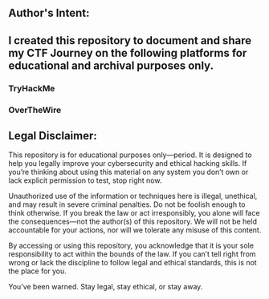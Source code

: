 <h2> Author's Intent: </h2>
  <h2> I created this repository to document and share my CTF Journey on the following platforms for educational and archival purposes only. </h2>
    <h3> TryHackMe </h3>
    <h3> OverTheWire </h3>

<h2> Legal Disclaimer: </h2>
<p>This repository is for educational purposes only—period. It is designed to help you legally improve your cybersecurity and ethical hacking skills. If you’re thinking about using this material on any system you don’t own or lack explicit permission to test, stop right now.
 </p>

<p> Unauthorized use of the information or techniques here is illegal, unethical, and may result in severe criminal penalties. Do not be foolish enough to think otherwise. If you break the law or act irresponsibly, you alone will face the consequences—not the author(s) of this repository. We will not be held accountable for your actions, nor will we tolerate any misuse of this content.
</p>

<p> By accessing or using this repository, you acknowledge that it is your sole responsibility to act within the bounds of the law. If you can’t tell right from wrong or lack the discipline to follow legal and ethical standards, this is not the place for you.
</p>

<p> You’ve been warned. Stay legal, stay ethical, or stay away. </p>



